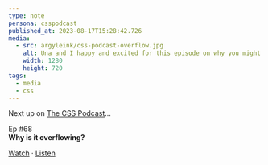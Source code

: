 ```yaml
---
type: note
persona: csspodcast
published_at: 2023-08-17T15:28:42.726
media:
  - src: argyleink/css-podcast-overflow.jpg
    alt: Una and I happy and excited for this episode on why you might have unwanted overflow
    width: 1280
    height: 720
tags: 
  - media
  - css
---
```


Next up on [The CSS Podcast](https://www.youtube.com/playlist?list=PLNYkxOF6rcIAx_S2LSfXQLorIeehsPL3q)…

<span class="Tag">Ep #68</span>  
**Why is it overflowing?** 

[Watch](https://www.youtube.com/watch?v=e7PLvudkTE0&list=PLNYkxOF6rcIAx_S2LSfXQLorIeehsPL3q&index=1) · 
[Listen](https://thecsspodcast.libsyn.com/69-why-is-it-overflowing)